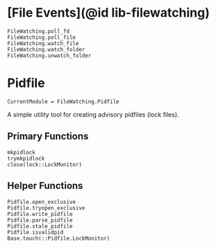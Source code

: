 # [File Events](@id lib-filewatching)

```@docs
FileWatching.poll_fd
FileWatching.poll_file
FileWatching.watch_file
FileWatching.watch_folder
FileWatching.unwatch_folder
```

# Pidfile

```@meta
CurrentModule = FileWatching.Pidfile
```

A simple utility tool for creating advisory pidfiles (lock files).

## Primary Functions

```@docs
mkpidlock
trymkpidlock
close(lock::LockMonitor)
```


## Helper Functions

```@docs
Pidfile.open_exclusive
Pidfile.tryopen_exclusive
Pidfile.write_pidfile
Pidfile.parse_pidfile
Pidfile.stale_pidfile
Pidfile.isvalidpid
Base.touch(::Pidfile.LockMonitor)
```
